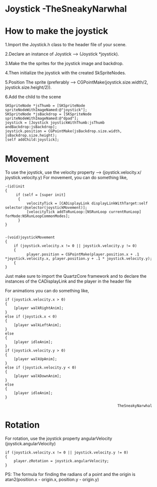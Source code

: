 Joystick -TheSneakyNarwhal
====================
How to make the joystick
=====================

1.Import the Joystick.h class to the header file of your scene.

2.Declare an instance of Joystick --> (Joystick *joystick).

3.Make the the sprites for the joystick image and backdrop.

4.Then initialize the joystick with the created SkSpriteNodes.

5.Position The sprite (preferably --> CGPointMake(joystick.size.width/2, joystick.size.height/2)).

6.Add the child to the scene

    SKSpriteNode *jsThumb = [SKSpriteNode spriteNodeWithImageNamed:@"joystick"];
    SKSpriteNode *jsBackdrop = [SKSpriteNode spriteNodeWithImageNamed:@"dpad"];
    joystick = [Joystick joystickWithThumb:jsThumb andBackdrop:jsBackdrop];
    joystick.position = CGPointMake(jsBackdrop.size.width, jsBackdrop.size.height);
    [self addChild:joystick];
Movement
========

To use the joystick, use the velocity property --> (joystick.velocity.x/ joystick.velocity.y)
For movement, you can do something like,

    -(id)init
    {
         if (self = [super init]
          {
              velocityTick = [CADisplayLink displayLinkWithTarget:self selector:@selector(joystickMovement)];
              [velocityTick addToRunLoop:[NSRunLoop currentRunLoop] forMode:NSRunLoopCommonModes];
          }
    }


    -(void)joystickMovement
    {
        if (joystick.velocity.x != 0 || joystick.velocity.y != 0)
        {
              player.position = CGPointMake(player.position.x + .1 *joystick.velocity.x, player.position.y + .1 * joystick.velocity.y);
        {
    }

Just make sure to import the QuartzCore framework and to declare the instances of the CADisplayLink
and the player in the header file

For animations you can do something like,

    if (joystick.velocity.x > 0)
    {
        [player walkRightAnim];
    }
    else if (joystick.x < 0)
    {
        [player walkLeftAnim];
    }
    else
    {
        [player idleAnim];
    }
    if (joystick.velocity.y > 0)
    {
        [player walkUpAnim];
    }
    else if (joystick.velocity.y < 0)
    {
        [player walkDownAnim];
    }
    else
    {
        [player idleAnim];
    }

                                                        TheSneakyNarwhal
                                                        
Rotation
========

For rotation, use the joystick property angularVelocity (joystick.angularVelocity)

    if (joystick.velocity.x != 0 || joystick.velocity.y != 0)
    {
        player.zRotation = joystick.angularVelocity;
    }
    
PS: The formula for finding the radians of a point and the origin is atan2(position.x - origin.x, position.y - origin.y)
